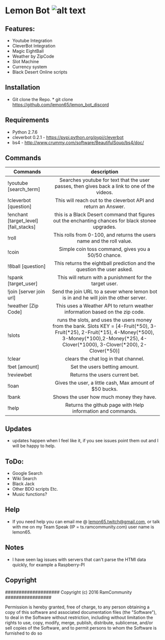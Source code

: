 # Lemon Bot ![alt text](http://i.imgur.com/uhYjTMt.jpg "Lemon Bot Will Rule the World!")

## Features:
   * Youtube Integration
   * CleverBot Integration
   * Magic EightBall
   * Weather by ZipCode
   * Slot Machine
   * Currency system
   * Black Desert Online scripts

## Installation
   * Git clone the Repo. 
   	* git clone https://github.com/lemon65/lemon_bot_discord

## Requirements
   * Python 2.7.6
   * cleverbot 0.2.1 - https://pypi.python.org/pypi/cleverbot
   * bs4 - http://www.crummy.com/software/BeautifulSoup/bs4/doc/

## Commands
| Commands        | description |
| ------------- |:-------------:|
| !youtube [search_term]| Searches youtube for text that the user passes, then gives back a link to one of the videos. |
| !cleverbot [question] |  This will reach out to the cleverbot API and return an Answer. |
| !enchant [target_level][fail_stacks] |  this is a Black Desert command that figures out the enchanting chances for black stonee upgrades. |
| !roll |  This rolls from 0-100, and returns the users name and the roll value. |
| !coin | Simple coin toss command, gives you a 50/50 chance. |
| !8ball [question] | This returns the eightball prediction and the question the user asked. |
| !spank [target_user] | This will return with a punishment for the target user. |
| !join [server join url] | Send the join URL to a sever where lemon bot is in and he will join the other server. |
| !weather [Zip Code] | This uses a Weather API to return weather information based on the zip code. |
| !slots | runs the slots, and uses the users money from the bank. Slots KEY = [4-Fruit(*50), 3-Fruit(*25), 2-Fruit(*15), 4-Money(*500), 3-Money(*100),2-Money(*25), 4-Clover(*1000), 3-Clover(*200), 2-Clover(*50)]|
| !clear | clears the chat log in that channel. |
| !bet [amount] | Set the users betting amount. |
| !reviewbet | Returns the users current bet. |
| !loan | Gives the user, a little cash, Max amount of $50 bucks. |
| !bank | Shows the user how much money they have. |
| !help | Returns the github page with Help information and commands. |

## Updates
  * updates happen when I feel like it, if you see issues point them out and I will be happy to help.

## ToDo:
  * Google Search
  * Wiki Search
  * Black Jack
  * Other BDO scripts Etc. 
  * Music functions? 

## Help
  * If you need help you can email me @ lemon65.twitch@gmail.com, or talk with me on my Team Speak
    (IP = ts.ramcommunity.com) user name is lemon65. 

## Notes
  * I have seen lag issues with servers that can't parse the HTMl data quickly, for example a Raspberry-PI

## Copyright

#################### Copyright (c) 2016 RamCommunity #################

Permission is hereby granted, free of charge, to any person obtaining a copy of
this software and associated documentation files (the "Software"), to deal in
the Software without restriction, including without limitation the rights to
use, copy, modify, merge, publish, distribute, sublicense, and/or sell copies
of the Software, and to permit persons to whom the Software is furnished to do so

